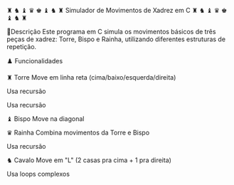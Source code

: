 ♜ ♞ ♝ ♛ ♚ ♝ ♞ ♜ Simulador de Movimentos de Xadrez em C ♜ ♞ ♝ ♛ ♚ ♝ ♞ ♜

📝Descrição
Este programa em C simula os movimentos básicos de três peças de xadrez: Torre, Bispo e Rainha, utilizando diferentes estruturas de repetição.

♟️ Funcionalidades

♜ Torre
Move em linha reta (cima/baixo/esquerda/direita)

Usa recursão

Usa recursão

♝ Bispo
Move na diagonal

♛ Rainha
Combina movimentos da Torre e Bispo

Usa recursão

♞ Cavalo
Move em "L" (2 casas pra cima + 1 pra direita)

Usa loops complexos
